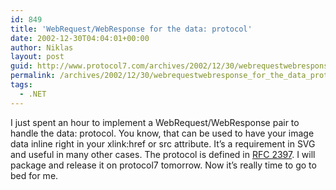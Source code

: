 ```yaml
---
id: 849
title: 'WebRequest/WebResponse for the data: protocol'
date: 2002-12-30T04:04:01+00:00
author: Niklas
layout: post
guid: http://www.protocol7.com/archives/2002/12/30/webrequestwebresponse-for-the-data-protocol/
permalink: /archives/2002/12/30/webrequestwebresponse_for_the_data_protocol/
tags:
  - .NET
---
```

<div class='microid-256b6d7c1c10d9e6b43fa0afe8fa8d059ab12667'>
  <p>
    I just spent an hour to implement a WebRequest/WebResponse pair to handle the data: protocol. You know, that can be used to have your image data inline right in your xlink:href or src attribute. It&#8217;s a requirement in SVG and useful in many other cases. The protocol is defined in <a href="http://www.ietf.org/rfc/rfc2397.txt">RFC 2397</a>. I will package and release it on protocol7 tomorrow. Now it&#8217;s really time to go to bed for me.
  </p>
</div>